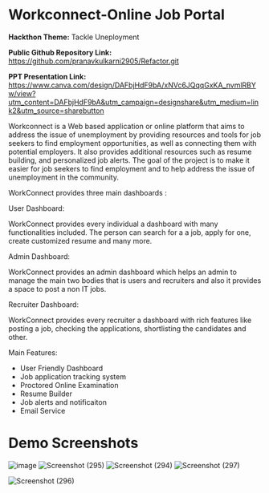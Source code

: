 
# Workconnect-Online Job Portal

**Hackthon Theme:** Tackle Uneployment

**Public Github Repository Link:** https://github.com/pranavkulkarni2905/Refactor.git

**PPT Presentation Link:** https://www.canva.com/design/DAFbjHdF9bA/xNVc6JQqqGxKA_nvmlRBYw/view?utm_content=DAFbjHdF9bA&utm_campaign=designshare&utm_medium=link2&utm_source=sharebutton

Workconnect is a Web based application or online platform that aims to address the issue of unemployment by providing resources and tools for job seekers to find employment opportunities, as well as connecting them with potential employers. It also provides additional resources such as resume building, and personalized job alerts. The goal of the project is to make it easier for job seekers to find employment and to help address the issue of unemployment in the community.

WorkConnect provides three main dashboards :

User Dashboard:

WorkConnect provides every individual a dashboard with many functionalities included. The person can search for a a job, apply for one, create customized resume and many more. 

Admin Dashboard:

WorkConnect provides an admin  dashboard which helps an admin to manage  the main two bodies that is users and recruiters and also it provides a space to post a non IT jobs. 

Recruiter Dashboard:

WorkConnect provides every recruiter a dashboard with rich features like posting a job, checking the applications, shortlisting the candidates and other. 

Main Features:
* User Friendly Dashboard
* Job application tracking system
* Proctored Online Examination
* Resume Builder 
* Job alerts and notificaiton
* Email Service

# Demo Screenshots

![image](https://user-images.githubusercontent.com/66157342/221342596-4f5443ae-8619-4bd1-8566-bf8258786d98.png)
![Screenshot (295)](https://user-images.githubusercontent.com/66157342/221342707-8a285ccd-7e16-487e-9e3b-f962ffbd5d61.png)
![Screenshot (294)](https://user-images.githubusercontent.com/66157342/221342715-dd64a448-4ac7-421e-bcca-2582658bc198.png)
![Screenshot (297)](https://user-images.githubusercontent.com/66157342/221342720-4a78b738-3be0-4fee-a85c-c6eec6d79bf4.png)

![Screenshot (296)](https://user-images.githubusercontent.com/66157342/221342701-4da78934-fb2b-4ef2-be55-b86541bb6a8f.png)








